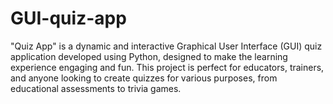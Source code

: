 # GUI-quiz-app
"Quiz App" is a dynamic and interactive Graphical User Interface (GUI) quiz application developed using Python, designed to make the learning experience engaging and fun. This project is perfect for educators, trainers, and anyone looking to create quizzes for various purposes, from educational assessments to trivia games.
